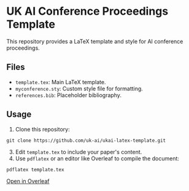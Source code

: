# UK AI Conference Proceedings Template

This repository provides a LaTeX template and style for AI conference proceedings.

## Files
- `template.tex`: Main LaTeX template.
- `myconference.sty`: Custom style file for formatting.
- `references.bib`: Placeholder bibliography.

## Usage
1. Clone this repository:

```
git clone https://github.com/uk-ai/ukai-latex-template.git
```
3. Edit `template.tex` to include your paper's content.
4. Use `pdflatex` or an editor like Overleaf to compile the document:

```
pdflatex template.tex
```

[Open in Overleaf](https://www.overleaf.com/docs#<project-link>)
